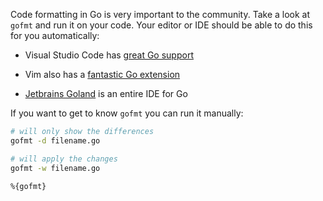 Code formatting in Go is very important to the community. Take a look at `gofmt` and run it on your code. Your editor or IDE should be able to do this for you automatically:

- Visual Studio Code has [great Go support](https://code.visualstudio.com/docs/languages/go)

- Vim also has a [fantastic Go extension](https://github.com/fatih/vim-go)

- [Jetbrains Goland](https://www.jetbrains.com/go/) is an entire IDE for Go
    
If you want to get to know `gofmt` you can run it manually:
    
```bash
# will only show the differences
gofmt -d filename.go

# will apply the changes
gofmt -w filename.go
```

```git
%{gofmt}
```
